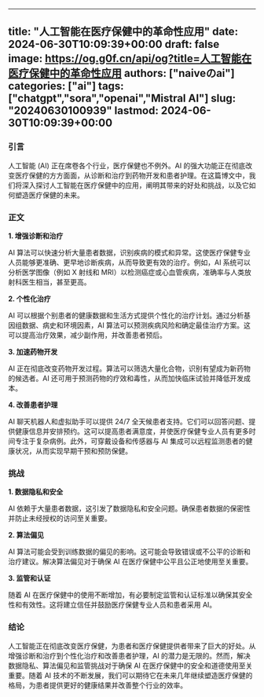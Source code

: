 
---
title: "人工智能在医疗保健中的革命性应用"
date: 2024-06-30T10:09:39+00:00
draft: false
image: https://og.g0f.cn/api/og?title=人工智能在医疗保健中的革命性应用
authors: ["naiveのai"]
categories: ["ai"]
tags: ["chatgpt","sora","openai","Mistral AI"]
slug: "20240630100939"
lastmod: 2024-06-30T10:09:39+00:00
---
### 引言

人工智能 (AI) 正在席卷各个行业，医疗保健也不例外。AI 的强大功能正在彻底改变医疗保健的方方面面，从诊断和治疗到药物开发和患者护理。在这篇博文中，我们将深入探讨人工智能在医疗保健中的应用，阐明其带来的好处和挑战，以及它如何塑造医疗保健的未来。

### 正文

**1. 增强诊断和治疗**

AI 算法可以快速分析大量患者数据，识别疾病的模式和异常。这使医疗保健专业人员能够更准确、更早地诊断疾病，从而导致更有效的治疗。例如，AI 系统可以分析医学图像（例如 X 射线和 MRI）以检测癌症或心血管疾病，准确率与人类放射科医生相当，甚至更高。

**2. 个性化治疗**

AI 可以根据个别患者的健康数据和生活方式提供个性化的治疗计划。通过分析基因组数据、病史和环境因素，AI 算法可以预测疾病风险和确定最佳治疗方案。这可以提高治疗效果，减少副作用，并改善患者预后。

**3. 加速药物开发**

AI 正在彻底改变药物开发过程。算法可以筛选大量化合物，识别有望成为新药物的候选者。AI 还可用于预测药物的疗效和毒性，从而加快临床试验并降低开发成本。

**4. 改善患者护理**

AI 聊天机器人和虚拟助手可以提供 24/7 全天候患者支持。它们可以回答问题、提供健康信息并安排预约。这可以提高患者满意度，并使医疗保健专业人员有更多时间专注于复杂病例。此外，可穿戴设备和传感器与 AI 集成可以远程监测患者的健康状况，从而实现早期干预和预防保健。

### 挑战

**1. 数据隐私和安全**

AI 依赖于大量患者数据，这引发了数据隐私和安全问题。确保患者数据的保密性并防止未经授权的访问至关重要。

**2. 算法偏见**

AI 算法可能会受到训练数据的偏见的影响。这可能会导致错误或不公平的诊断和治疗建议。解决算法偏见对于确保 AI 在医疗保健中公平且公正地使用至关重要。

**3. 监管和认证**

随着 AI 在医疗保健中的使用不断增加，有必要制定监管和认证标准以确保其安全性和有效性。这将建立信任并鼓励医疗保健专业人员和患者采用 AI。

### 结论

人工智能正在彻底改变医疗保健，为患者和医疗保健提供者带来了巨大的好处。从增强诊断和治疗到个性化治疗和改善患者护理，AI 的潜力是无限的。然而，解决数据隐私、算法偏见和监管挑战对于确保 AI 在医疗保健中的安全和道德使用至关重要。随着 AI 技术的不断发展，我们可以期待它在未来几年继续塑造医疗保健的格局，为患者提供更好的健康结果并改善整个行业的效率。